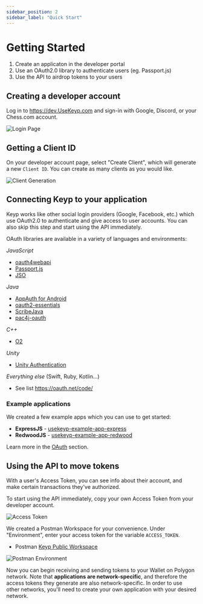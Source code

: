 ```yaml
---
sidebar_position: 2
sidebar_label: "Quick Start"
---
```


# Getting Started

1. Create an applicaton in the developer portal
2. Use an OAuth2.0 library to authenticate users (eg. Passport.js)
3. Use the API to airdrop tokens to your users

## Creating a developer account

Log in to https://dev.UseKeyp.com and sign-in with Google, Discord, or your Chess.com account.

![Login Page](/img/dev-portal-login-page.png)

## Getting a Client ID

On your developer account page, select "Create Client", which will generate a new `Client ID`. You can create as many clients as you would like.

![Client Generation](/img/dev-portal-client-gen.gif)

## Connecting Keyp to your application

Keyp works like other social login providers (Google, Facebook, etc.) which use OAuth2.0 to authenticate and give access to user accounts. You can also skip this step and start using the API immediately.

OAuth libraries are available in a variety of languages and environments:

_JavaScript_

- [oauth4webapi](https://github.com/panva/oauth4webapi)
- [Passport.js](https://www.passportjs.org/packages/passport-oauth2/)
- [JSO](https://github.com/andreassolberg/jso)

_Java_

- [AppAuth for Android](https://github.com/openid/AppAuth-Android)
- [oauth2-essentials](https://github.com/dmfs/oauth2-essentials)
- [ScribeJava](https://github.com/scribejava/scribejava)
- [pac4j-oauth](https://www.pac4j.org/docs/clients/oauth.html)

_C++_

- [O2](https://github.com/pipacs/o2)

_Unity_

- [Unity Authentication](https://docs.unity.com/authentication/en/manual/PlatformSignInOpenIDConnect)

_Everything else_ (Swift, Ruby, Kotlin...)

- See list https://oauth.net/code/

### Example applications

We created a few example apps which you can use to get started:

- **ExpressJS** - [usekeyp-example-app-express](https://github.com/UseKeyp/usekeyp-example-app-express/)
- **RedwoodJS** - [usekeyp-example-app-redwood](https://github.com/UseKeyp/usekeyp-example-app-redwood/)

Learn more in the [OAuth](/oauth) section.

## Using the API to move tokens

With a user's Access Token, you can see info about their account, and make certain transactions they've authorized.

To start using the API immediately, copy your own Access Token from your developer account.

![Access Token](/img/dev-portal-access-token.png)

We created a Postman Workspace for your convenience. Under "Environment", enter your access token for the variable `ACCESS_TOKEN`.

- Postman [Keyp Public Workspace](https://www.postman.com/speeding-spaceship-663022/workspace/keyp-public-workspace/collection/25667367-e1156fb2-60c3-4a42-b76b-47902a22512e?ctx=documentation)

![Postman Environment](/img/dev-portal-postman-environment.png)

Now you can begin receiving and sending tokens to your Wallet on Polygon network. Note that **applications are network-specific**, and therefore the access tokens they generate are also network-specific. In order to use other networks, you'll need to create your own application with your desired network.
